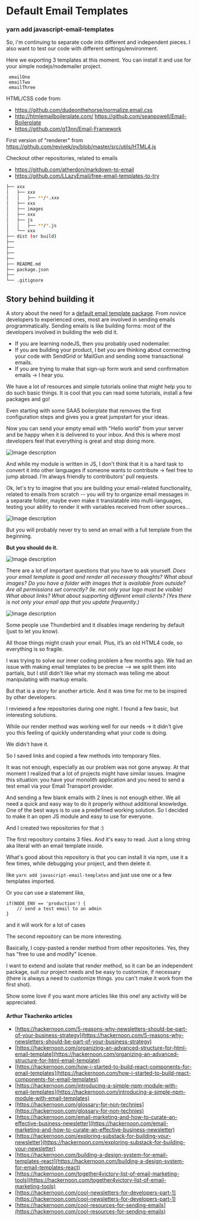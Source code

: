 # Default Email Templates

### yarn add javascript-email-templates

So, i'm continuing to separate code into different and independent pieces.
I also want to test our code with different settings/environment.

Here we exporting 3 templates at this moment. You can install it and use for your simple nodejs/nodemailer project.

```
 emailOne
 emailTwo    
 emailThree
```


HTML/CSS code from:
-  https://github.com/dudeonthehorse/normalize.email.css
- http://htmlemailboilerplate.com/
 https://github.com/seanpowell/Email-Boilerplate
- https://github.com/g13nn/Email-Framework


First version of "renderer" from https://github.com/revivek/oy/blob/master/src/utils/HTML4.js


Checkout other repositories, related to emails
- https://github.com/atherdon/markdown-to-email
- https://github.com/LLazyEmail/free-email-templates-to-try


```bash
├── xxx
│   ├── xxx
│   │   ├── **/*.xxx
│   ├── xxx
│   ├── images
│   ├── xxx
│   ├── js
│   │   ├── **/*.js
│   └── xxx
├── dist (or build)
├── 
├── 
├── 
├── 
├── README.md
├── package.json
├── 
└── .gitignore
```



## Story behind building it

A story about the need for a [default email template package](https://github.com/LLazyEmail/default-email-template).
From novice developers to experienced ones, most are involved in sending emails programmatically. Sending emails is like building forms: most of the developers involved in building the web did it.

- If you are learning nodeJS, then you probably used nodemailer.
- If you are building your product, I bet you are thinking about connecting your code with SendGrid or MailGun and sending some transactional emails.
- If you are trying to make that sign-up form work and send confirmation emails -> I hear you.

We have a lot of resources and simple tutorials online that might help you to do such basic things. It is cool that you can read some tutorials, install a few packages and go! 

Even starting with some SAAS boilerplate that removes the first configuration steps and gives you a great jumpstart for your ideas.

Now you can send your empty email with "Hello world" from your server and be happy when it is delivered to your inbox. And this is where most developers feel that everything is great and stop doing more.

![Image description](https://dev-to-uploads.s3.amazonaws.com/uploads/articles/j75251dyexl69wltd3m0.png)

And while my module is written in JS, I don't think that it is a hard task to convert it into other languages if someone wants to contribute -> feel free to jump abroad. I’m always friendly to contributors' pull requests.


Ok, let's try to imagine that you are building your email-related functionality, related to emails from scratch -- you will try to organize email messages in a separate folder, maybe even make it translatable into multi-languages, testing your ability to render it with variables received from other sources...


![Image description](https://dev-to-uploads.s3.amazonaws.com/uploads/articles/z0wyf5qjj04719a7svvq.png)
 

But you will probably never try to send an email with a full template from the beginning.

**But you should do it.** 

![Image description](https://dev-to-uploads.s3.amazonaws.com/uploads/articles/a99g4067ltz8jqzao2ay.png)


There are a lot of important questions that you have to ask yourself.
_Does your email template is good and render all necessary thoughts?_
_What about images? Do you have a folder with images that is available from outside?_
_Are all permissions set correctly? (Ie. not only your logo must be visible)_
_What about links?_
_What about supporting different email clients? (Yes there is not only your email app that you update frequently.)_
 
![Image description](https://dev-to-uploads.s3.amazonaws.com/uploads/articles/mhrexk9s1f5jsyk4o1dz.png)
 

Some people use Thunderbird and it disables image rendering by default (just to let you know). 

All those things might crash your email. Plus, it’s an old HTML4 code, so everything is so fragile.


I was trying to solve our inner coding problem a few months ago. We had an issue with making email templates to be precise --> we split them into partials, but I still didn't like what my stomach was telling me about manipulating with markup emails.

But that is a story for another article. And it was time for me to be inspired by other developers.

I reviewed a few repositories during one night. I found a few basic, but interesting solutions.

While our render method was working well for our needs -> it didn't give you this feeling of quickly understanding what your code is doing.

We didn't have it.

So I saved links and copied a few methods into temporary files.

It was not enough, especially as our problem was not gone anyway. At that moment I realized that a lot of projects might have similar issues. Imagine this situation: you have your monolith application and you need to send a test email via your Email Transport provider.

And sending a few blank emails with 2 lines is not enough either. We all need a quick and easy way to do it properly without additional knowledge. One of the best ways is to use a predefined working solution. So I decided to make it an open JS module and easy to use for everyone.

And I created two repositories for that :)

The first repository contains 3 files. And it's easy to read. Just a long string aka literal with an email template inside.

What's good about this repository is that you can install it via npm, use it a few times, while debugging your project, and then delete it.

like `yarn add javascript-email-templates` and just use one or a few templates imported.

Or you can use a statement like,

```
if(NODE_ENV == 'production') {
	// send a test email to an admin
}
```

and it will work for a lot of cases

The second repository can be more interesting.

Basically, I copy-pasted a render method from other repositories. Yes, they has "free to use and modify" license.

I want to extend and isolate that render method, so it can be an independent package, suit our project needs and be easy to customize, if necessary (there is always a need to customize things. you can't make it work from the first shot).

Show some love if you want more articles like this one! any activity will be appreciated.





#### Arthur Tkachenko articles

* [https://hackernoon.com/5-reasons-why-newsletters-should-be-part-of-your-business-strategy](https://hackernoon.com/5-reasons-why-newsletters-should-be-part-of-your-business-strategy)
* [https://hackernoon.com/organizing-an-advanced-structure-for-html-email-template](https://hackernoon.com/organizing-an-advanced-structure-for-html-email-template)
* [https://hackernoon.com/how-i-started-to-build-react-components-for-email-templates](https://hackernoon.com/how-i-started-to-build-react-components-for-email-templates)
* [https://hackernoon.com/introducing-a-simple-npm-module-with-email-templates](https://hackernoon.com/introducing-a-simple-npm-module-with-email-templates)
* [https://hackernoon.com/glossary-for-non-technies](https://hackernoon.com/glossary-for-non-technies)
* [https://hackernoon.com/email-marketing-and-how-to-curate-an-effective-business-newsletter](https://hackernoon.com/email-marketing-and-how-to-curate-an-effective-business-newsletter)
* [https://hackernoon.com/exploring-substack-for-building-your-newsletter](https://hackernoon.com/exploring-substack-for-building-your-newsletter)
* [https://hackernoon.com/building-a-design-system-for-email-templates-react](https://hackernoon.com/building-a-design-system-for-email-templates-react)
* [https://hackernoon.com/together4victory-list-of-email-marketing-tools](https://hackernoon.com/together4victory-list-of-email-marketing-tools)
* [https://hackernoon.com/cool-newsletters-for-developers-part-1](https://hackernoon.com/cool-newsletters-for-developers-part-1)
* [https://hackernoon.com/cool-resources-for-sending-emails](https://hackernoon.com/cool-resources-for-sending-emails)

